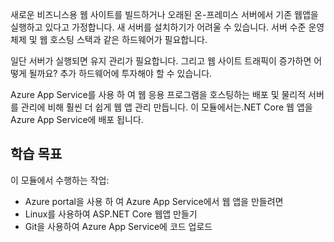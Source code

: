 새로운 비즈니스용 웹 사이트를 빌드하거나 오래된 온-프레미스 서버에서 기존 웹앱을 실행하고 있다고 가정합니다. 새 서버를 설치하기가 어려울 수 있습니다. 서버 수준 운영 체제 및 웹 호스팅 스택과 같은 하드웨어가 필요합니다.

일단 서버가 실행되면 유지 관리가 필요합니다. 그리고 웹 사이트 트래픽이 증가하면 어떻게 될까요? 추가 하드웨어에 투자해야 할 수 있습니다.

Azure App Service를 사용 하 여 웹 응용 프로그램을 호스팅하는 배포 및 물리적 서버를 관리에 비해 훨씬 더 쉽게 웹 앱 관리 만듭니다. 이 모듈에서는.NET Core 웹 앱을 Azure App Service에 배포 됩니다.

## <a name="learning-objectives"></a>학습 목표

이 모듈에서 수행하는 작업:

- Azure portal을 사용 하 여 Azure App Service에서 웹 앱을 만들려면
- Linux를 사용하여 ASP.NET Core 웹앱 만들기
- Git을 사용하여 Azure App Service에 코드 업로드
